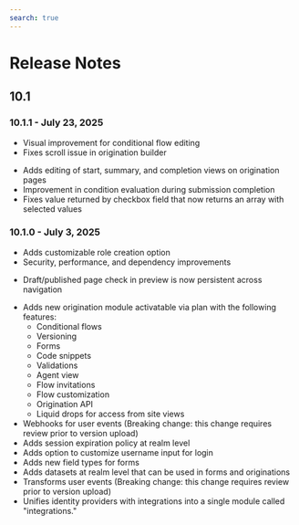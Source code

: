 ```yaml
---
search: true
---
```


# Release Notes

## 10.1


### 10.1.1 - July 23, 2025

<Badge text="Customers" type="customers" vertical="middle"/>

* Visual improvement for conditional flow editing
* Fixes scroll issue in origination builder

<Badge text="Channels" type="channels" vertical="middle"/>

* Adds editing of start, summary, and completion views on origination pages
* Improvement in condition evaluation during submission completion
* Fixes value returned by checkbox field that now returns an array with selected values


### 10.1.0 - July 3, 2025

<Badge text="Core" type="core" vertical="middle"/>

* Adds customizable role creation option
* Security, performance, and dependency improvements

<Badge text="Channels" type="channels" vertical="middle"/>

* Draft/published page check in preview is now persistent across navigation

<Badge text="Customers" type="customers" vertical="middle"/>

* Adds new origination module activatable via plan with the following features:
  * Conditional flows
  * Versioning
  * Forms
  * Code snippets
  * Validations
  * Agent view
  * Flow invitations
  * Flow customization
  * Origination API
  * Liquid drops for access from site views
* Webhooks for user events (Breaking change: this change requires review prior to version upload)
* Adds session expiration policy at realm level
* Adds option to customize username input for login
* Adds new field types for forms
* Adds datasets at realm level that can be used in forms and originations
* Transforms user events (Breaking change: this change requires review prior to version upload)
* Unifies identity providers with integrations into a single module called "integrations."
